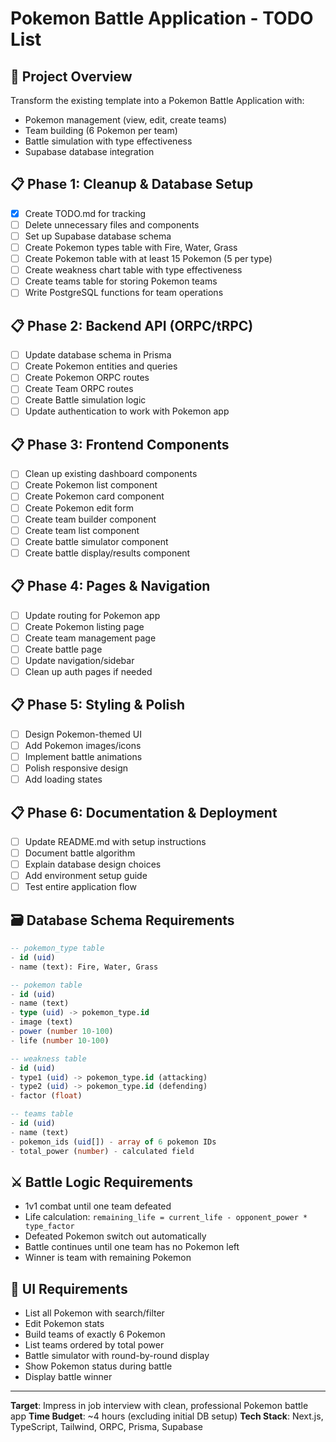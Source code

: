 # Pokemon Battle Application - TODO List

## 🎯 Project Overview
Transform the existing template into a Pokemon Battle Application with:
- Pokemon management (view, edit, create teams)
- Team building (6 Pokemon per team) 
- Battle simulation with type effectiveness
- Supabase database integration

## 📋 Phase 1: Cleanup & Database Setup
- [x] Create TODO.md for tracking
- [ ] Delete unnecessary files and components
- [ ] Set up Supabase database schema
- [ ] Create Pokemon types table with Fire, Water, Grass
- [ ] Create Pokemon table with at least 15 Pokemon (5 per type)
- [ ] Create weakness chart table with type effectiveness
- [ ] Create teams table for storing Pokemon teams
- [ ] Write PostgreSQL functions for team operations

## 📋 Phase 2: Backend API (ORPC/tRPC)
- [ ] Update database schema in Prisma
- [ ] Create Pokemon entities and queries
- [ ] Create Pokemon ORPC routes
- [ ] Create Team ORPC routes  
- [ ] Create Battle simulation logic
- [ ] Update authentication to work with Pokemon app

## 📋 Phase 3: Frontend Components
- [ ] Clean up existing dashboard components
- [ ] Create Pokemon list component
- [ ] Create Pokemon card component
- [ ] Create Pokemon edit form
- [ ] Create team builder component
- [ ] Create team list component
- [ ] Create battle simulator component
- [ ] Create battle display/results component

## 📋 Phase 4: Pages & Navigation
- [ ] Update routing for Pokemon app
- [ ] Create Pokemon listing page
- [ ] Create team management page
- [ ] Create battle page
- [ ] Update navigation/sidebar
- [ ] Clean up auth pages if needed

## 📋 Phase 5: Styling & Polish
- [ ] Design Pokemon-themed UI
- [ ] Add Pokemon images/icons
- [ ] Implement battle animations
- [ ] Polish responsive design
- [ ] Add loading states

## 📋 Phase 6: Documentation & Deployment
- [ ] Update README.md with setup instructions
- [ ] Document battle algorithm
- [ ] Explain database design choices
- [ ] Add environment setup guide
- [ ] Test entire application flow

## 🗃️ Database Schema Requirements
```sql
-- pokemon_type table
- id (uid)
- name (text): Fire, Water, Grass

-- pokemon table  
- id (uid)
- name (text)
- type (uid) -> pokemon_type.id
- image (text)
- power (number 10-100)
- life (number 10-100)

-- weakness table
- id (uid) 
- type1 (uid) -> pokemon_type.id (attacking)
- type2 (uid) -> pokemon_type.id (defending) 
- factor (float)

-- teams table
- id (uid)
- name (text)
- pokemon_ids (uid[]) - array of 6 pokemon IDs
- total_power (number) - calculated field
```

## ⚔️ Battle Logic Requirements
- 1v1 combat until one team defeated
- Life calculation: `remaining_life = current_life - opponent_power * type_factor`
- Defeated Pokemon switch out automatically
- Battle continues until one team has no Pokemon left
- Winner is team with remaining Pokemon

## 🎨 UI Requirements
- List all Pokemon with search/filter
- Edit Pokemon stats
- Build teams of exactly 6 Pokemon  
- List teams ordered by total power
- Battle simulator with round-by-round display
- Show Pokemon status during battle
- Display battle winner

---
**Target**: Impress in job interview with clean, professional Pokemon battle app
**Time Budget**: ~4 hours (excluding initial DB setup)
**Tech Stack**: Next.js, TypeScript, Tailwind, ORPC, Prisma, Supabase 